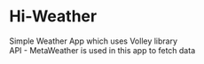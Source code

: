 # Hi-Weather
Simple Weather App which uses Volley library <br> 
API - MetaWeather is used in this app to fetch data
